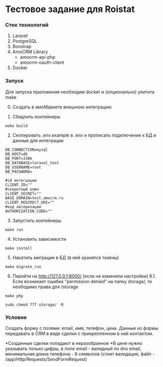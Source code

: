 # Тестовое задание для Roistat

### Стек технологий

1. Laravel
2. PostgreSQL
3. Boostrap
4. AmoCRM Library
    - amocrm-api-php
    - amocrm-oauth-client
5. Docker

### Запуск

Для запуска приложения необходим docker и (опционально) улитита make

0. Создать в амоМаркете внешнюю интеграцию

1. Сбидлить контейнеры

```
make build
```

2. Скопировать .env.example в .env и прописать подключение к БД и данные для интеграции

```
DB_CONNECTION=mysql
DB_HOST=db
DB_PORT=3306
DB_DATABASE=laravel_test
DB_USERNAME=root
DB_PASSWORD=

#id интеграции
CLIENT_ID=""
#секретный ключ
CLIENT_SECRET=""
BASE_DOMAIN=test.amocrm.ru
CLIENT_REDIRECT_URI=""
#код авторизации
AUTHORIZATION_CODE=""
```

3. Запустить контейнеры
```
make run
```

4. Установить зависимости

```
make install
```

5. Накатить миграции в БД (в ней хранятся токены)

```
make migrate_run
```

6. Перейти на http://127.0.0.1:8000/ (если не изменяли настройки)
   6.1. Если возникает ошибка "permission denied" на папку storage/, то неободимо права для /storage
```
make php
```
```
sudo chmod 777 storage/ -R
```

### Условие

Создать форму с полями: email, имя, телефон, цена.
Данные из формы передавать в CRM в виде сделки с прикрепленном в ней контактом.

\*Созданные сделки попадают в неразобранное
\*В цене нужно указывать только цифры, в поле email - валидный по dns email, минимальная длина телефона - 8 символов (стоит валидация, файл - /app/Http/Requests/SendFormRequest)
